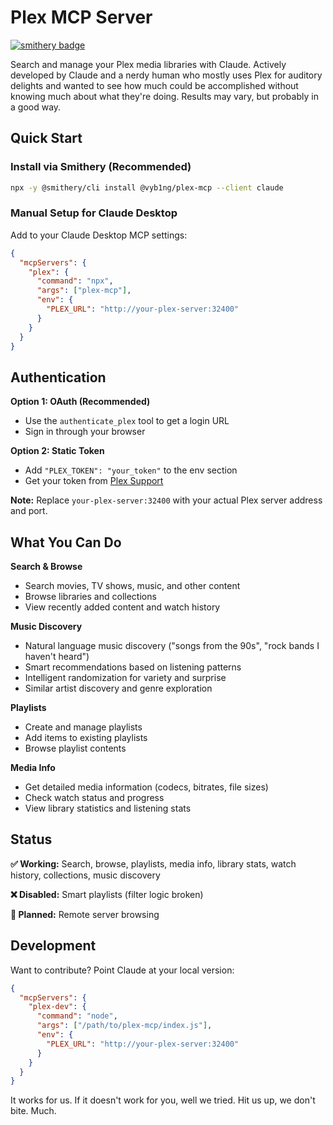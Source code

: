 # Plex MCP Server
[![smithery badge](https://smithery.ai/badge/@vyb1ng/plex-mcp)](https://smithery.ai/server/@vyb1ng/plex-mcp)

Search and manage your Plex media libraries with Claude. Actively developed by Claude and a nerdy human who mostly uses Plex for auditory delights and wanted to see how much could be accomplished without knowing much about what they're doing. Results may vary, but probably in a good way.

## Quick Start

### Install via Smithery (Recommended)
```bash
npx -y @smithery/cli install @vyb1ng/plex-mcp --client claude
```

### Manual Setup for Claude Desktop

Add to your Claude Desktop MCP settings:

```json
{
  "mcpServers": {
    "plex": {
      "command": "npx",
      "args": ["plex-mcp"],
      "env": {
        "PLEX_URL": "http://your-plex-server:32400"
      }
    }
  }
}
```

## Authentication

**Option 1: OAuth (Recommended)**
- Use the `authenticate_plex` tool to get a login URL
- Sign in through your browser

**Option 2: Static Token**
- Add `"PLEX_TOKEN": "your_token"` to the env section
- Get your token from [Plex Support](https://support.plex.tv/articles/204059436-finding-an-authentication-token-x-plex-token/)

**Note:** Replace `your-plex-server:32400` with your actual Plex server address and port.

## What You Can Do

**Search & Browse**
- Search movies, TV shows, music, and other content
- Browse libraries and collections
- View recently added content and watch history

**Music Discovery**
- Natural language music discovery ("songs from the 90s", "rock bands I haven't heard")
- Smart recommendations based on listening patterns
- Intelligent randomization for variety and surprise
- Similar artist discovery and genre exploration

**Playlists**
- Create and manage playlists
- Add items to existing playlists
- Browse playlist contents

**Media Info**
- Get detailed media information (codecs, bitrates, file sizes)
- Check watch status and progress
- View library statistics and listening stats

## Status

**✅ Working:** Search, browse, playlists, media info, library stats, watch history, collections, music discovery

**❌ Disabled:** Smart playlists (filter logic broken)

**🚧 Planned:** Remote server browsing

## Development

Want to contribute? Point Claude at your local version:

```json
{
  "mcpServers": {
    "plex-dev": {
      "command": "node",
      "args": ["/path/to/plex-mcp/index.js"],
      "env": {
        "PLEX_URL": "http://your-plex-server:32400"
      }
    }
  }
}
```

It works for us. If it doesn't work for you, well we tried. Hit us up, we don't bite. Much.
